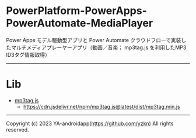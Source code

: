 # PowerPlatform-PowerApps-PowerAutomate-MediaPlayer

Power Apps モデル駆動型アプリと Power Automate クラウドフローで実装したマルチメディアプレーヤーアプリ（動画／音楽； mp3tag.js を利用したMP3 ID3タグ情報取得）

---

# Lib

- [mp3tag.js](https://mp3tag.js.org/)
  - https://cdn.jsdelivr.net/npm/mp3tag.js@latest/dist/mp3tag.min.js

---

Copyright (c) 2023 YA-androidapp(https://github.com/yzkn) All rights reserved.
